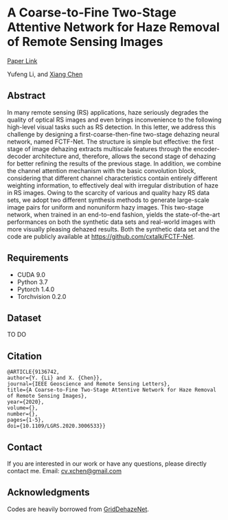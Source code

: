 # A Coarse-to-Fine Two-Stage Attentive Network for Haze Removal of Remote Sensing Images

[Paper Link](https://ieeexplore.ieee.org/document/9136742)

Yufeng Li, and [Xiang Chen](https://cxtalk.github.io/)

## Abstract
In many remote sensing (RS) applications, haze seriously degrades the quality of optical RS images and even brings inconvenience to the following high-level visual tasks such as RS detection. In this letter, we address this challenge by designing a first-coarse-then-fine two-stage dehazing neural network, named FCTF-Net. The structure is simple but effective: the first stage of image dehazing extracts multiscale features through the encoder-decoder architecture and, therefore, allows the second stage of dehazing for better refining the results of the previous stage. In addition, we combine the channel attention mechanism with the basic convolution block, considering that different channel characteristics contain entirely different weighting information, to effectively deal with irregular distribution of haze in RS images. Owing to the scarcity of various and quality hazy RS data sets, we adopt two different synthesis methods to generate large-scale image pairs for uniform and nonuniform hazy images. This two-stage network, when trained in an end-to-end fashion, yields the state-of-the-art performances on both the synthetic data sets and real-world images with more visually pleasing dehazed results. Both the synthetic data set and the code are publicly available at https://github.com/cxtalk/FCTF-Net.

## Requirements
- CUDA 9.0
- Python 3.7
- Pytorch 1.4.0
- Torchvision 0.2.0

## Dataset
TO DO

## Citation
```
@ARTICLE{9136742,  
author={Y. {Li} and X. {Chen}},  
journal={IEEE Geoscience and Remote Sensing Letters},   
title={A Coarse-to-Fine Two-Stage Attentive Network for Haze Removal of Remote Sensing Images},   
year={2020},  
volume={},  
number={},  
pages={1-5},  
doi={10.1109/LGRS.2020.3006533}}
```

## Contact

If you are interested in our work or have any questions, please directly contact me. Email: cv.xchen@gmail.com

## Acknowledgments

Codes are heavily borrowed from [GridDehazeNet](https://github.com/proteus1991/GridDehazeNet).
